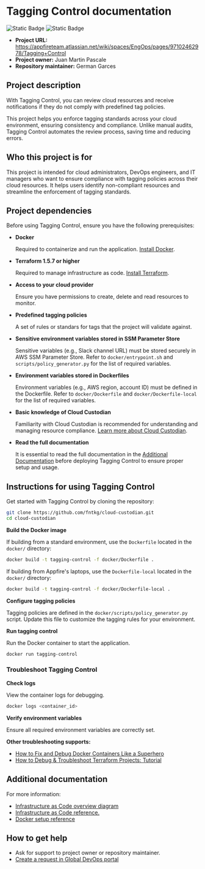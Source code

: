 # Tagging Control documentation

![Static Badge](https://img.shields.io/badge/maintained-true-green)
![Static Badge](https://img.shields.io/badge/project_status-on_hold-yellow)

- **Project URL:** https://appfireteam.atlassian.net/wiki/spaces/EngOps/pages/97102462978/Tagging+Control
- **Project owner:** Juan Martin Pascale
- **Repository maintainer:** German Garces

## Project description

With Tagging Control, you can review cloud resources and receive notifications if they do not comply with predefined tag policies.

This project helps you enforce tagging standards across your cloud environment, ensuring consistency and compliance. Unlike manual audits, Tagging Control automates the review process, saving time and reducing errors.

## Who this project is for

This project is intended for cloud administrators, DevOps engineers, and IT managers who want to ensure compliance with tagging policies across their cloud resources. It helps users identify non-compliant resources and streamline the enforcement of tagging standards.

## Project dependencies

Before using Tagging Control, ensure you have the following prerequisites:

- **Docker**

  Required to containerize and run the application. [Install Docker](https://www.docker.com/).

- **Terraform 1.5.7 or higher**

  Required to manage infrastructure as code. [Install Terraform](https://developer.hashicorp.com/terraform/install).

- **Access to your cloud provider**

  Ensure you have permissions to create, delete and read resources to monitor.

- **Predefined tagging policies**

  A set of rules or standars for tags that the project will validate against.

- **Sensitive environment variables stored in SSM Parameter Store**

  Sensitive variables (e.g., Slack channel URL) must be stored securely in AWS SSM Parameter Store. Refer to `docker/entrypoint.sh` and `scripts/policy_generator.py` for the list of required variables.

- **Environment variables stored in Dockerfiles**

  Environment variables (e.g., AWS region, account ID) must be defined in the Dockerfile. Refer to `docker/Dockerfile` and `docker/Dockerfile-local` for the list of required variables.

- **Basic knowledge of Cloud Custodian**

  Familiarity with Cloud Custodian is recommended for understanding and managing resource compliance. [Learn more about Cloud Custodian](https://cloudcustodian.io/docs/index.html).

- **Read the full documentation**

  It is essential to read the full documentation in the [Additional Documentation](#additional-documentation) before deploying Tagging Control to ensure proper setup and usage.

## Instructions for using Tagging Control

Get started with Tagging Control by cloning the repository:

```bash
git clone https://github.com/fntkg/cloud-custodian.git
cd cloud-custodian
```

**Build the Docker image**

If building from a standard environment, use the `Dockerfile` located in the `docker/` directory:

```bash
docker build -t tagging-control -f docker/Dockerfile .
```

If building from Appfire's laptops, use the `Dockerfile-local` located in the `docker/` directory:

```bash
docker build -t tagging-control -f docker/Dockerfile-local .
```

**Configure tagging policies**

Tagging policies are defined in the `docker/scripts/policy_generator.py` script. Update this file to customize the tagging rules for your environment.

**Run tagging control**

Run the Docker container to start the application.

```bash
docker run tagging-control
```

### Troubleshoot Tagging Control

**Check logs**

View the container logs for debugging.

```bash
docker logs <container_id>
```

**Verify environment variables**

Ensure all required environment variables are correctly set.

**Other troubleshooting supports:**

* [How to Fix and Debug Docker Containers Like a Superhero](https://www.docker.com/blog/how-to-fix-and-debug-docker-containers-like-a-superhero/)
* [How to Debug & Troubleshoot Terraform Projects: Tutorial](https://spacelift.io/blog/terraform-debug)

## Additional documentation

For more information:

* [Infrastructure as Code overview diagram](./terraform/iac-overview.md)
* [Infrastructure as Code reference.](./terraform/reference.md)
* [Docker setup reference](./docker/README.md)

## How to get help

* Ask for support to project owner or repository maintainer.
* [Create a request in Global DevOps portal](https://appfireteam.atlassian.net/servicedesk/customer/portal/15)